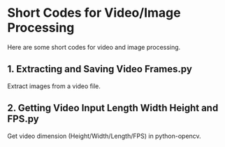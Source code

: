 # Short Codes for Video/Image Processing
Here are some short codes for video and image processing. 
## 1. Extracting and Saving Video Frames.py  
   Extract images from a video file.
## 2. Getting Video Input Length Width Height and FPS.py  
 Get video dimension (Height/Width/Length/FPS) in python-opencv.



  
   
